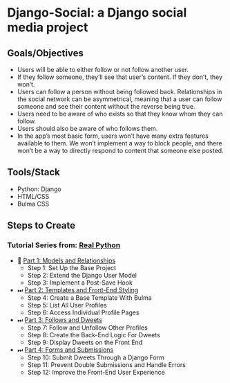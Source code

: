 # Django-Social: a Django social media project

## Goals/Objectives
- Users will be able to either follow or not follow another user.
- If they follow someone, they’ll see that user’s content. If they don’t, they won’t.
- Users can follow a person without being followed back. Relationships in the social network can be asymmetrical, meaning that a user can follow someone and see their content without the reverse being true.
- Users need to be aware of who exists so that they know whom they can follow.
- Users should also be aware of who follows them.
- In the app’s most basic form, users won’t have many extra features available to them. We won’t implement a way to block people, and there won’t be a way to directly respond to content that someone else posted.

## Tools/Stack
- Python: Django
- HTML/CSS
- Bulma CSS

## Steps to Create
### Tutorial Series from: [Real Python](https://realpython.com/)
- 📍 [Part 1: Models and Relationships](https://realpython.com/django-social-network-1/)
    * Step 1: Set Up the Base Project
    * Step 2: Extend the Django User Model
    * Step 3: Implement a Post-Save Hook
- ⏭ [Part 2: Templates and Front-End Styling](https://realpython.com/django-social-front-end-2/)
    * Step 4: Create a Base Template With Bulma
    * Step 5: List All User Profiles
    * Step 6: Access Individual Profile Pages
- ⏭ [Part 3: Follows and Dweets](https://realpython.com/django-social-post-3/)
    * Step 7: Follow and Unfollow Other Profiles
    * Step 8: Create the Back-End Logic For Dweets
    * Step 9: Display Dweets on the Front End
- ⏭ [Part 4: Forms and Submissions](https://realpython.com/django-social-forms-4/)
    * Step 10: Submit Dweets Through a Django Form
    * Step 11: Prevent Double Submissions and Handle Errors
    * Step 12: Improve the Front-End User Experience